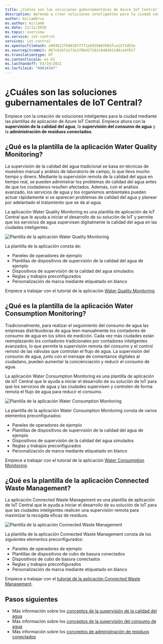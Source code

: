 ```yaml
---
title: ¿Cuáles son las soluciones gubernamentales de Azure IoT Central?
description: Aprenda a crear soluciones inteligentes para la ciudad con plantillas de la aplicación de Azure IoT Central.
author: miriambrus
ms.author: miriamb
ms.date: 12/11/2020
ms.topic: overview
ms.service: iot-central
services: iot-central
ms.openlocfilehash: a903622f698107f7f1a593946f083fca1573d53e
ms.sourcegitcommit: 867cb1b7a1f3a1f0b427282c648d411d0ca4f81f
ms.translationtype: HT
ms.contentlocale: es-ES
ms.lasthandoff: 03/19/2021
ms.locfileid: "99834347"
---
```

# <a name="what-are-the-iot-central-government-solutions"></a>¿Cuáles son las soluciones gubernamentales de IoT Central?

Empiece con la creación de soluciones inteligentes para la ciudad mediante las plantillas de aplicación de Azure IoT Central. Empiece ahora con la **supervisión de la calidad del agua**, la **supervisión del consumo de agua** y la **administración de residuos conectados**.

## <a name="what-is-water-quality-monitoring-application-template"></a>¿Qué es la plantilla de la aplicación Water Quality Monitoring?   

La supervisión de la calidad del agua tradicional se basa en técnicas de muestreo manual y análisis de laboratorio de campo, lo que lleva mucho tiempo y dinero. Mediante la supervisión remota de la calidad del agua en tiempo real, se pueden administrar los problemas de calidad del agua antes de que los ciudadanos resulten afectados. Además, con el análisis avanzado, los servicios de agua y los organismos ambientales pueden actuar rápidamente si se aparecen problemas de calidad del agua y planear por adelantado el tratamiento que se da al agua.  

La aplicación Water Quality Monitoring es una plantilla de aplicación de IoT Central que le ayuda a iniciar el desarrollo de su solución de IoT y permite que los servicios de agua supervisen digitalmente la calidad del agua en las ciudades inteligentes. 

![Plantilla de la aplicación Water Quality Monitoring](./media/overview-iotcentral-government/waterqualitymonitoring-dashboard-full.png)

La plantilla de la aplicación consta de:
* Paneles de operadores de ejemplo
* Plantillas de dispositivos de supervisión de la calidad del agua de ejemplo
* Dispositivos de supervisión de la calidad del agua simulados
* Reglas y trabajos preconfigurados
* Personalización de marca mediante etiquetado en blanco 

Empiece a trabajar con el tutorial de la aplicación [Water Quality Monitoring](./tutorial-water-quality-monitoring.md).


## <a name="what-is-water-consumption-monitoring-application-template"></a>¿Qué es la plantilla de la aplicación Water Consumption Monitoring? 

Tradicionalmente, para realizar el seguimiento del consumo de agua las empresas distribuidoras de agua leen manualmente los contadores de consumo de agua en los sitios de medición. Cada vez más ciudades están reemplazando los contadores tradicionales por contadores inteligentes avanzados, lo que permite la supervisión remota del consumo y el control remoto de las válvulas que controlan el flujo de agua. La supervisión del consumo de agua, junto con el mensaje de comentarios digitales al ciudadano, pueden aumentar la concienciación y reducir el consumo de agua. 

La aplicación Water Consumption Monitoring es una plantilla de aplicación de IoT Central que le ayuda a iniciar el desarrollo de su solución de IoT para que los servicios de agua y las ciudades supervisen y controlen de forma remota el flujo de agua para reducir el consumo. 

  ![Plantilla de la aplicación Water Consumption Monitoring](./media/overview-iotcentral-government/waterconsumptionmonitoring-dashboardfull.png)

La plantilla de la aplicación Water Consumption Monitoring consta de varios elementos preconfigurados:
* Paneles de operadores de ejemplo
* Plantillas de dispositivos de supervisión de la calidad del agua de ejemplo
* Dispositivos de supervisión de la calidad del agua simulados
* Reglas y trabajos preconfigurados
* Personalización de marca mediante etiquetado en blanco 

 Empiece a trabajar con el tutorial de la aplicación [Water Consumption Monitoring](./tutorial-water-consumption-monitoring.md).

## <a name="what-is-connected-waste-management-application-template"></a>¿Qué es la plantilla de la aplicación Connected Waste Management? 

La aplicación Connected Waste Management es una plantilla de aplicación de IoT Central que le ayuda a iniciar el desarrollo de su solución de IoT para que las ciudades inteligentes realicen una supervisión remota para maximizar la recogida eficaz de residuos. 

![Plantilla de la aplicación Connected Waste Management](media/overview-iotcentral-government/connectedwastemanagement-dashboard.png) 


La plantilla de la aplicación Connected Waste Management consta de los siguientes elementos preconfigurados:
* Paneles de operadores de ejemplo
* Plantillas de dispositivos de cubo de basura conectados
* Dispositivos de cubo de basura conectados
* Reglas y trabajos preconfigurados
* Personalización de marca mediante etiquetado en blanco 

Empiece a trabajar con el [tutorial de la aplicación Connected Waste Management](./tutorial-connected-waste-management.md).

## <a name="next-steps"></a>Pasos siguientes

* Más información sobre los [conceptos de la supervisión de la calidad del agua](./concepts-waterqualitymonitoring-architecture.md)
* Más información sobre los [conceptos de la supervisión del consumo de agua](./concepts-waterconsumptionmonitoring-architecture.md)
* Más información sobre los [conceptos de administración de residuos conectados](./concepts-connectedwastemanagement-architecture.md)  
